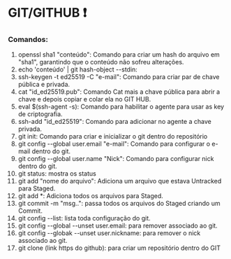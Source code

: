 # GIT/GITHUB :exclamation:

### Comandos:

1. openssl sha1 "conteúdo": Comando para criar um hash do arquivo em "sha1", garantindo que o conteúdo não sofreu alterações.
2. echo 'conteúdo' | git hash-object --stdin:
3. ssh-keygen -t ed25519 -C "e-mail": Comando para criar par de chave pública e privada.
4. cat "id_ed25519.pub": Comando Cat mais a chave pública para abrir a chave e depois copiar e colar ela no GIT HUB.
5. eval $(ssh-agent -s): Comando para habilitar o agente para usar as key de criptografia.
6. ssh-add "id_ed25519": Comando para adicionar no agente a chave privada.
7. git init: Comando para criar e inicializar o git dentro do repositório
8. git config --global user.email "e-mail": Comando para configurar o e-mail dentro do git.
9. git config --global user.name "Nick": Comando para configurar nick dentro do git.
10. git status: mostra os status
11. git add "nome do arquivo": Adiciona um arquivo que estava Untracked para Staged.
12. git add *: Adiciona todos os arquivos para Staged.
13. git commit -m "msg..": passa todos os arquivos do Staged criando um Commit.
14. git config --list: lista toda configuração do git.
15. git config --global --unset user.email: para remover associado ao git.
16. git config --globak --unset user.nickname: para remover o nick associado ao git.
17. git clone (link https do github): para criar um repositório dentro do GIT

